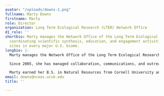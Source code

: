 ```yaml
---
avatar: "/uploads/downs-1.png"
fullname: Marty Downs
firstname: Marty
role: Director
organization: Long Term Ecological Research (LTER) Network Office
d1_role: ''
shortbio: Marty manages the Network Office of the Long Term Ecological Research Network,
  coordinating scientific synthesis, education, and engagement activities for 28 research
  sites in every major U.S. biome.
longbio: |-
  Marty manages the Network Office of the Long Term Ecological Research Network, coordinating scientific synthesis, education, and engagement activities for 28 research sites in every major U.S. biome.

  Since 2005, she has managed collaboration, communications, and outreach in environmental and public health organizations, including Brown University’s Environmental Change Initiative, the New England Aquarium, and the Nature Conservancy, where she led the Science Impact Project, a professional development program for TNC scientists. As a science journalist, she has written for the Chronicle of Higher Education, Technology Review, the news section of Science, and produced news and commentary for public radio. Marty began her career as an ecologist, investigating plant-soil-atmosphere interactions in temperate forests, subarctic forests, and arctic tundra. Use ORCID to view her research publications.

  Marty earned her B.S. in Natural Resources from Cornell University and her M.S. in Science Journalism from Boston University.
email: downs@nceas.ucsb.edu
title: ''

---
```

